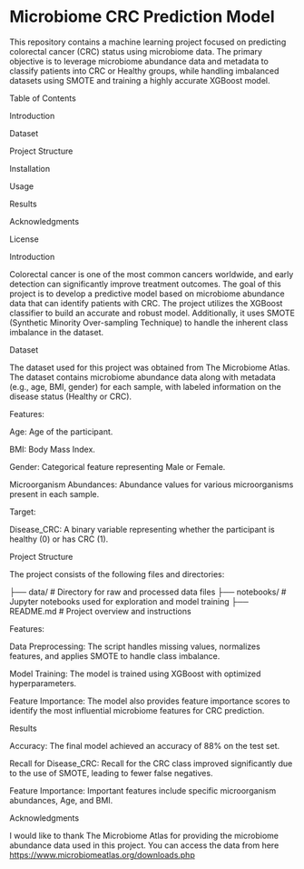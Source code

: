 # Microbiome CRC Prediction Model


This repository contains a machine learning project focused on predicting colorectal cancer (CRC) status using microbiome data. The primary objective is to leverage microbiome abundance data and metadata to classify patients into CRC or Healthy groups, while handling imbalanced datasets using SMOTE and training a highly accurate XGBoost model.

Table of Contents

Introduction

Dataset

Project Structure

Installation

Usage

Results

Acknowledgments

License

Introduction

Colorectal cancer is one of the most common cancers worldwide, and early detection can significantly improve treatment outcomes. The goal of this project is to develop a predictive model based on microbiome abundance data that can identify patients with CRC. The project utilizes the XGBoost classifier to build an accurate and robust model. Additionally, it uses SMOTE (Synthetic Minority Over-sampling Technique) to handle the inherent class imbalance in the dataset.

Dataset

The dataset used for this project was obtained from The Microbiome Atlas. The dataset contains microbiome abundance data along with metadata (e.g., age, BMI, gender) for each sample, with labeled information on the disease status (Healthy or CRC).

Features:

Age: Age of the participant.

BMI: Body Mass Index.

Gender: Categorical feature representing Male or Female.

Microorganism Abundances: Abundance values for various microorganisms present in each sample.

Target:

Disease_CRC: A binary variable representing whether the participant is healthy (0) or has CRC (1).

Project Structure

The project consists of the following files and directories:

├── data/                     # Directory for raw and processed data files
├── notebooks/                # Jupyter notebooks used for exploration and model training
├── README.md                 # Project overview and instructions


Features:

Data Preprocessing: The script handles missing values, normalizes features, and applies SMOTE to handle class imbalance.

Model Training: The model is trained using XGBoost with optimized hyperparameters.

Feature Importance: The model also provides feature importance scores to identify the most influential microbiome features for CRC prediction.

Results

Accuracy: The final model achieved an accuracy of 88% on the test set.

Recall for Disease_CRC: Recall for the CRC class improved significantly due to the use of SMOTE, leading to fewer false negatives.

Feature Importance: Important features include specific microorganism abundances, Age, and BMI.

Acknowledgments

I would like to thank The Microbiome Atlas for providing the microbiome abundance data used in this project. You can access the data from here
https://www.microbiomeatlas.org/downloads.php
